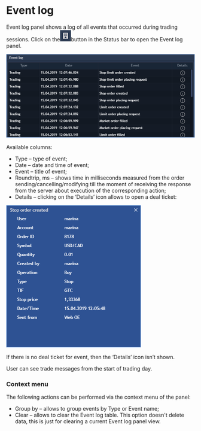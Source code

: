 # Event log


Event log panel shows a log of all events that occurred during trading sessions. Click on the![](../../.gitbook/assets/screenshot_1%20%282%29.png)button in the Status bar to open the Event log panel.

![](../../.gitbook/assets/screenshot_2%20%286%29.png)


Available columns:

* Type – type of event;
* Date – date and time of event;
* Event – title of event;
* Roundtrip, ms – shows time in milliseconds measured from the order sending/cancelling/modifying till the moment of receiving the response from the server about execution of the corresponding action;
* Details – clicking on the ‘Details’ icon allows to open a deal ticket:

![](../../.gitbook/assets/screenshot_3%20%285%29.png)


If there is no deal ticket for event, then the ‘Details’ icon isn’t shown.

User can see trade messages from the start of trading day.

### **Context menu**

The following actions can be performed via the context menu of the panel:

* Group by – allows to group events by Type or Event name;
* Clear – allows to clear the Event log table. This option doesn't delete data, this is just for clearing a current Event log panel view.

